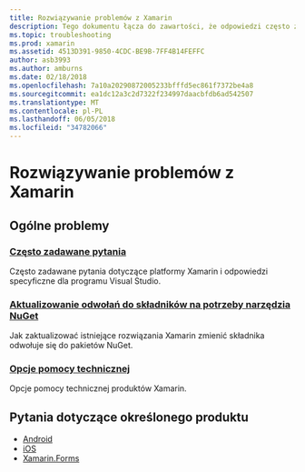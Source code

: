 ```yaml
---
title: Rozwiązywanie problemów z Xamarin
description: Tego dokumentu łącza do zawartości, że odpowiedzi często zadawane pytania dotyczące tworzenia Xamarin opisuje sposób aktualizacji odwołania do składników do NuGet, w tym artykule omówiono opcje pomocy technicznej i odpowiedzi na pytania specyficzne dla produktu.
ms.topic: troubleshooting
ms.prod: xamarin
ms.assetid: 4513D391-9850-4CDC-BE9B-7FF4B14FEFFC
author: asb3993
ms.author: amburns
ms.date: 02/18/2018
ms.openlocfilehash: 7a10a20290872005233bfffd5ec861f7372be4a8
ms.sourcegitcommit: ea1dc12a3c2d7322f234997daacbfdb6ad542507
ms.translationtype: MT
ms.contentlocale: pl-PL
ms.lasthandoff: 06/05/2018
ms.locfileid: "34782066"
---
```

# <a name="xamarin-troubleshooting"></a>Rozwiązywanie problemów z Xamarin

## <a name="general-issues"></a>Ogólne problemy

### <a name="frequently-asked-questionsquestionsindexmd"></a>[Często zadawane pytania](questions/index.md)

Często zadawane pytania dotyczące platformy Xamarin i odpowiedzi specyficzne dla programu Visual Studio.

### <a name="updating-component-references-to-nugetcomponent-nugetmd"></a>[Aktualizowanie odwołań do składników na potrzeby narzędzia NuGet](component-nuget.md)

Jak zaktualizować istniejące rozwiązania Xamarin zmienić składnika odwołuje się do pakietów NuGet.

### <a name="support-optionssupport-optionsmd"></a>[Opcje pomocy technicznej](support-options.md)

Opcje pomocy technicznej produktów Xamarin.

## <a name="product-specific-questions"></a>Pytania dotyczące określonego produktu

- [Android](~/android/troubleshooting/questions/index.md)
- [iOS](~/ios/troubleshooting/questions/index.md)
- [Xamarin.Forms](~/xamarin-forms/troubleshooting/questions/index.md)
